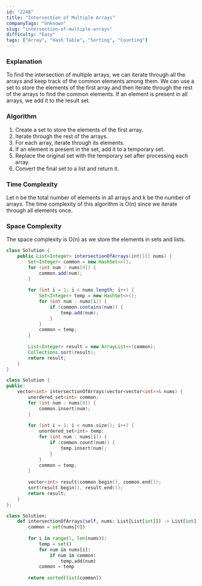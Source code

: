 ```yaml
---
id: "2248"
title: "Intersection of Multiple Arrays"
companyTags: "Unknown"
slug: "intersection-of-multiple-arrays"
difficulty: "Easy"
tags: ["Array", "Hash Table", "Sorting", "Counting"]
---
```


### Explanation
To find the intersection of multiple arrays, we can iterate through all the arrays and keep track of the common elements among them. We can use a set to store the elements of the first array and then iterate through the rest of the arrays to find the common elements. If an element is present in all arrays, we add it to the result set.

### Algorithm
1. Create a set to store the elements of the first array.
2. Iterate through the rest of the arrays.
3. For each array, iterate through its elements.
4. If an element is present in the set, add it to a temporary set.
5. Replace the original set with the temporary set after processing each array.
6. Convert the final set to a list and return it.

### Time Complexity
Let n be the total number of elements in all arrays and k be the number of arrays. The time complexity of this algorithm is O(n) since we iterate through all elements once.

### Space Complexity
The space complexity is O(n) as we store the elements in sets and lists.
```java
class Solution {
    public List<Integer> intersectionOfArrays(int[][] nums) {
        Set<Integer> common = new HashSet<>();
        for (int num : nums[0]) {
            common.add(num);
        }
        
        for (int i = 1; i < nums.length; i++) {
            Set<Integer> temp = new HashSet<>();
            for (int num : nums[i]) {
                if (common.contains(num)) {
                    temp.add(num);
                }
            }
            common = temp;
        }
        
        List<Integer> result = new ArrayList<>(common);
        Collections.sort(result);
        return result;
    }
}
```

```cpp
class Solution {
public:
    vector<int> intersectionOfArrays(vector<vector<int>>& nums) {
        unordered_set<int> common;
        for (int num : nums[0]) {
            common.insert(num);
        }
        
        for (int i = 1; i < nums.size(); i++) {
            unordered_set<int> temp;
            for (int num : nums[i]) {
                if (common.count(num)) {
                    temp.insert(num);
                }
            }
            common = temp;
        }
        
        vector<int> result(common.begin(), common.end());
        sort(result.begin(), result.end());
        return result;
    }
};
```

```python
class Solution:
    def intersectionOfArrays(self, nums: List[List[int]]) -> List[int]:
        common = set(nums[0])
        
        for i in range(1, len(nums)):
            temp = set()
            for num in nums[i]:
                if num in common:
                    temp.add(num)
            common = temp
        
        return sorted(list(common))
```
